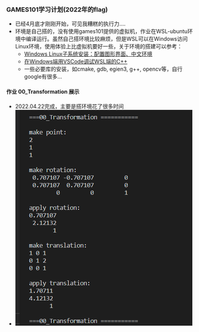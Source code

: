### GAMES101学习计划(2022年的flag)
* 已经4月底才刚刚开始，可见我糟糕的执行力....
* 环境是自己搭的，没有使用games101提供的虚拟机，作业在WSL-ubuntu环境中编译运行。虽然自己搭环境比较麻烦，但是WSL可以在Windows访问Linux环境，使用体验上比虚拟机要好一些，关于环境的搭建可以参考：
    * [Windows Linux子系统安装：配置图形界面、中文环境](https://zhuanlan.zhihu.com/p/170210673)
    * [在Windows端用VSCode调试WSL端的C++](https://blog.csdn.net/SuGeLaInys/article/details/99934184)
    * 一些必要库的安装，如cmake, gdb, egien3, g++, opencv等，自行google有很多...

#### 作业 00_Transformation 展示
* 2022.04.22完成，主要是搭环境花了很多时间
* ![image](https://github.com/SiberiaYaKing/LearnGames101/blob/master/README_IMG/00.png)